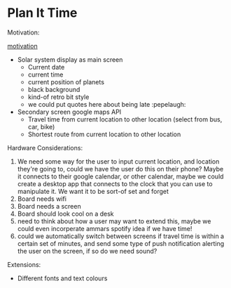 # Plan It Time

Motivation:

[motivation](motivation.png)

- Solar system display as main screen
    - Current date
    - current time
    - current position of planets
    - black background
    - kind-of retro bit style
    - we could put quotes here about being late :pepelaugh:
- Secondary screen google maps API
    - Travel time from current location to other location (select from bus, car, bike)
    - Shortest route from current location to other location


Hardware Considerations:

1. We need some way for the user to input current location, and location they're going to, could we have the user do this on their phone? Maybe it connects to their google calendar, or other calendar, maybe we could create a desktop app that connects to the clock that you can use to manipulate it. We want it to be sort-of set and forget
2. Board needs wifi
3. Board needs a screen
4. Board should look cool on a desk
5. need to think about how a user may want to extend this, maybe we could even incorperate ammars spotify idea if we have time!
6. could we automatically switch between screens if travel time is within a certain set of minutes, and send some type of push notification alerting the user on the screen, if so do we need sound? 



Extensions:
- Different fonts and text colours
